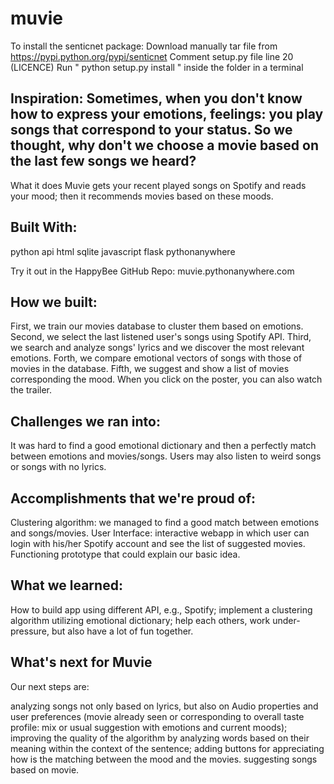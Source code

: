 # muvie

To install the senticnet package:
    Download manually tar file from https://pypi.python.org/pypi/senticnet
    Comment setup.py file line 20 (LICENCE)
    Run " python setup.py install " inside the folder in a terminal


## Inspiration: Sometimes, when you don't know how to express your emotions, feelings: you play songs that correspond to your status. So we thought, why don't we choose a movie based on the last few songs we heard?
What it does
Muvie gets your recent played songs on Spotify and reads your mood; then it recommends movies based on these moods.

## Built With:
python
api
html
sqlite
javascript
flask
pythonanywhere

Try it out in the HappyBee GitHub Repo: muvie.pythonanywhere.com

## How we built:
First, we train our movies database to cluster them based on emotions. Second, we select the last listened user's songs using Spotify API. Third, we search and analyze songs' lyrics and we discover the most relevant emotions. Forth, we compare emotional vectors of songs with those of movies in the database. Fifth, we suggest and show a list of movies corresponding the mood. When you click on the poster, you can also watch the trailer.

## Challenges we ran into:
It was hard to find a good emotional dictionary and then a perfectly match between emotions and movies/songs. Users may also listen to weird songs or songs with no lyrics.

## Accomplishments that we're proud of:
Clustering algorithm: we managed to find a good match between emotions and songs/movies. User Interface: interactive webapp in which user can login with his/her Spotify account and see the list of suggested movies. Functioning prototype that could explain our basic idea.

## What we learned:
How to build app using different API, e.g., Spotify; implement a clustering algorithm utilizing emotional dictionary; help each others, work under-pressure, but also have a lot of fun together.

## What's next for Muvie
Our next steps are:

analyzing songs not only based on lyrics, but also on Audio properties and user preferences (movie already seen or corresponding to overall taste profile: mix or usual suggestion with emotions and current moods);
improving the quality of the algorithm by analyzing words based on their meaning within the context of the sentence;
adding buttons for appreciating how is the matching between the mood and the movies.
suggesting songs based on movie.